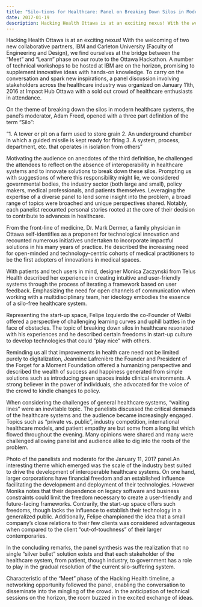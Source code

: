 ```yaml
---
title: "Silo-tions for Healthcare: Panel on Breaking Down Silos in Modern Healthcare Systems"
date: 2017-01-19
description: Hacking Health Ottawa is at an exciting nexus! With the welcoming of two new collaborative partners, IBM and Carleton University (Faculty of Engineering and Design), we find ourselves at the bridge between the “Meet” and “Learn” phase on our route to the Ottawa Hackathon. A number of technical workshops to be hosted at IBM are on the horizon, promising to supplement innovative ideas with hands-on knowledge. To carry on the conversation and spark new inspirations, a panel discussion involving stakeholders across the healthcare industry was organized on January 11th, 2016 at Impact Hub Ottawa with a sold out crowd of healthcare enthusiasts in attendance.
---
```


Hacking Health Ottawa is at an exciting nexus! With the welcoming of two new collaborative partners, IBM and Carleton University (Faculty of Engineering and Design), we find ourselves at the bridge between the “Meet” and “Learn” phase on our route to the Ottawa Hackathon. A number of technical workshops to be hosted at IBM are on the horizon, promising to supplement innovative ideas with hands-on knowledge. To carry on the conversation and spark new inspirations, a panel discussion involving stakeholders across the healthcare industry was organized on January 11th, 2016 at Impact Hub Ottawa with a sold out crowd of healthcare enthusiasts in attendance.

On the theme of breaking down the silos in modern healthcare systems, the panel’s moderator, Adam Freed, opened with a three part definition of the term “Silo”:

“1. A tower or pit on a farm used to store grain
2. An underground chamber in which a guided missile is kept ready for firing
3. A system, process, department, etc. that operates in isolation from others”

Motivating the audience on anecdotes of the third definition, he challenged the attendees to reflect on the absence of interoperability in healthcare systems and to innovate solutions to break down these silos. Prompting us with suggestions of where this responsibility might lie, we considered governmental bodies, the industry sector (both large and small), policy makers, medical professionals, and patients themselves. Leveraging the expertise of a diverse panel to lend some insight into the problem, a broad range of topics were broached and unique perspectives shared. Notably, each panelist recounted personal stories rooted at the core of their decision to contribute to advances in healthcare. 

From the front-line of medicine, Dr. Mark Dermer, a family physician in Ottawa self-identifies as a proponent for technological innovation and recounted numerous initiatives undertaken to incorporate impactful solutions in his many years of practice. He described the increasing need for open-minded and technology-centric cohorts of medical practitioners to be the first adopters of innovations in medical spaces.

With patients and tech users in mind, designer Monica Zaczynski from Telus Health described her experience in creating intuitive and user-friendly systems through the process of iterating a framework based on user feedback. Emphasizing the need for open channels of communication when working with a multidisciplinary team, her ideology embodies the essence of a silo-free healthcare system.

Representing the start-up space, Felipe Izquierdo the co-Founder of Welbi offered a perspective of challenging learning curves and uphill battles in the face of obstacles. The topic of breaking down silos in healthcare resonated with his experiences and he described certain freedoms in start-up culture to develop technologies that could “play nice” with others.

Reminding us all that improvements in health care need not be limited purely to digitalization, Jeannine Lafrenière the Founder and President of the Forget for a Moment Foundation offered a humanizing perspective and described the wealth of success and happiness generated from simple solutions such as introducing green spaces inside clinical environments. A strong believer in the power of individuals, she advocated for the voice of the crowd to kindle changes to policy.

When considering the challenges of general healthcare systems, “waiting lines” were an inevitable topic. The panelists discussed the critical demands of the healthcare systems and the audience became increasingly engaged. Topics such as “private vs. public”, industry competition, international healthcare models, and patient empathy are but some from a long list which flowed throughout the evening. Many opinions were shared and many were challenged allowing panelist and audience alike to dig into the roots of the problem.

Photo of the panelists and moderato for the January 11, 2017 panel.An interesting theme which emerged was the scale of the industry best suited to drive the development of interoperable healthcare systems. On one hand, larger corporations have financial freedom and an established influence facilitating the development and deployment of their technologies. However Monika notes that their dependence on legacy software and business constraints could limit the freedom necessary to create a user-friendly and future-facing frameworks. Contrarily, the start-up space offers such freedoms, though lacks the influence to establish their technology in a generalized public. Additionally, Felipe championed the idea that a small company’s close relations to their few clients was considered advantageous when compared to the client “out-of-touchness” of their larger contemporaries.

In the concluding remarks, the panel synthesis was the realization that no single “silver bullet” solution exists and that each stakeholder of the healthcare system, from patient, though industry, to government has a role to play in the gradual resolution of the current silo-suffering system.

Characteristic of the “Meet” phase of the Hacking Health timeline, a networking opportunity followed the panel, enabling the conversation to disseminate into the mingling of the crowd. In the anticipation of technical sessions on the horizon, the room buzzed in the excited exchange of ideas.